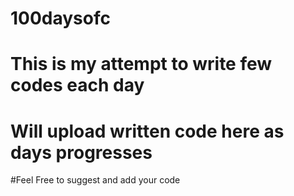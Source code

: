# 100daysofc
# This is my attempt to write few codes each day
# Will upload written code here as days progresses

#Feel Free to suggest and add your code
